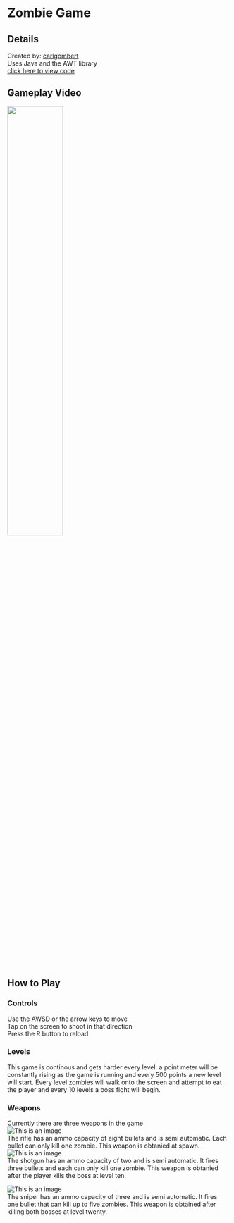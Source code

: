 # Zombie Game
## Details
Created by: [carlgombert](https://github.com/carlgombert)   
Uses Java and the AWT library    
[click here to view code](https://github.com/carlgombert/Cerberus_Crypt/tree/main/cerberus_crypt/src/com/cerberus_crypt/main)

## Gameplay Video
[<img src="https://github.com/carlgombert/Zombie_Game/blob/main/zombiegame/res/screenshot.png" width="50%">](https://www.youtube.com/watch?v=_RshGdqFzZU)

## How to Play  
### Controls
Use the AWSD or the arrow keys to move  
Tap on the screen to shoot in that direction    
Press the R button to reload

### Levels
This game is continous and gets harder every level. a point meter will be constantly rising as the game is running and every 500 points a new level will start. Every level zombies will walk onto the screen and attempt to eat the player and every 10 levels a boss fight will begin.

### Weapons
Currently there are three weapons in the game   
![This is an image](https://github.com/carlgombert/Zombie_Game/blob/main/zombiegame/res/m14.png)  
The rifle has an ammo capacity of eight bullets and is semi automatic. Each bullet can only kill one zombie. This weapon is obtanied at spawn.      
![This is an image](https://github.com/carlgombert/Zombie_Game/blob/main/zombiegame/res/shotgun.png)    
The shotgun has an ammo capacity of two and is semi automatic. It fires three bullets and each can only kill one zombie. This weapon is obtanied after the player kills the boss at level ten.   

![This is an image](https://github.com/carlgombert/Zombie_Game/blob/main/zombiegame/res/sniper.png)   
The sniper has an ammo capacity of three and is semi automatic. It fires one bullet that can kill up to five zombies. This weapon is obtained after killing both bosses at level twenty.
